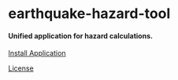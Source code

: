 earthquake-hazard-tool
==============

#### Unified application for hazard calculations.

[Install Application](Installation.md)

[License](License.md)
